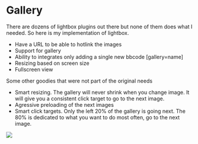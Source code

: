 Gallery
=======

There are dozens of lightbox plugins out there but none of them does what I needed. So here is my implementation of lightbox.

 - Have a URL to be able to hotlink the images
 - Support for gallery
 - Ability to integrates only adding a single new bbcode [gallery=name]
 - Resizing based on screen size
 - Fullscreen view

Some other goodies that were not part of the original needs

 - Smart resizing. The gallery will never shrink when you change image. It will give you a consistent click target to go to the next image.
 - Agressive preloading of the next images
 - Smart click targets. Only the left 20% of the gallery is going next. The 80% is dedicated to what you want to do most often, go to the next image.

<img src="http://fooo.fr/~vjeux/github/Gallery/demo/gallery.png" />